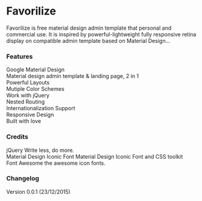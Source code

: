 # Favorilize

Favorilize is free material design admin template that personal and commercial use. It is inspired by powerful-lightweight fully responsive retina display on compatible admin template based on Material Design...


### Features

Google Material Design<br/>
Material design admin template & landing page, 2 in 1<br/>
Powerful Layouts<br/>
Mutiple Color Schemes<br/>
Work with jQuery<br/>
Nested Routing<br/>
Internationalization Support<br/>
Responsive Design<br/>
Built with love<br/>

### Credits

jQuery Write less, do more.<br/>
Material Design Iconic Font Material Design Iconic Font and CSS toolkit<br/>
Font Awesome the awesome icon fonts.<br/>

### Changelog

Version 0.0.1 (23/12/2015)
